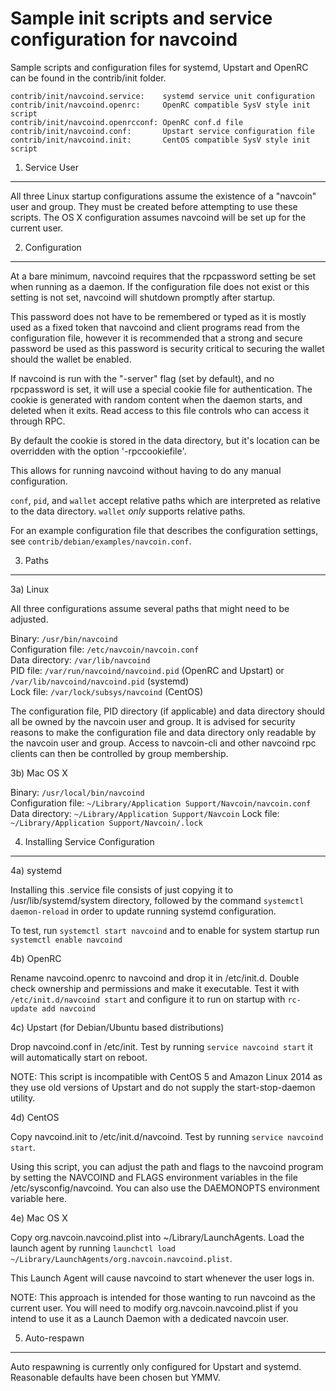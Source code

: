 Sample init scripts and service configuration for navcoind
==========================================================

Sample scripts and configuration files for systemd, Upstart and OpenRC
can be found in the contrib/init folder.

    contrib/init/navcoind.service:    systemd service unit configuration
    contrib/init/navcoind.openrc:     OpenRC compatible SysV style init script
    contrib/init/navcoind.openrcconf: OpenRC conf.d file
    contrib/init/navcoind.conf:       Upstart service configuration file
    contrib/init/navcoind.init:       CentOS compatible SysV style init script

1. Service User
---------------------------------

All three Linux startup configurations assume the existence of a "navcoin" user
and group.  They must be created before attempting to use these scripts.
The OS X configuration assumes navcoind will be set up for the current user.

2. Configuration
---------------------------------

At a bare minimum, navcoind requires that the rpcpassword setting be set
when running as a daemon.  If the configuration file does not exist or this
setting is not set, navcoind will shutdown promptly after startup.

This password does not have to be remembered or typed as it is mostly used
as a fixed token that navcoind and client programs read from the configuration
file, however it is recommended that a strong and secure password be used
as this password is security critical to securing the wallet should the
wallet be enabled.

If navcoind is run with the "-server" flag (set by default), and no rpcpassword is set,
it will use a special cookie file for authentication. The cookie is generated with random
content when the daemon starts, and deleted when it exits. Read access to this file
controls who can access it through RPC.

By default the cookie is stored in the data directory, but it's location can be overridden
with the option '-rpccookiefile'.

This allows for running navcoind without having to do any manual configuration.

`conf`, `pid`, and `wallet` accept relative paths which are interpreted as
relative to the data directory. `wallet` *only* supports relative paths.

For an example configuration file that describes the configuration settings,
see `contrib/debian/examples/navcoin.conf`.

3. Paths
---------------------------------

3a) Linux

All three configurations assume several paths that might need to be adjusted.

Binary:              `/usr/bin/navcoind`  
Configuration file:  `/etc/navcoin/navcoin.conf`  
Data directory:      `/var/lib/navcoind`  
PID file:            `/var/run/navcoind/navcoind.pid` (OpenRC and Upstart) or `/var/lib/navcoind/navcoind.pid` (systemd)  
Lock file:           `/var/lock/subsys/navcoind` (CentOS)  

The configuration file, PID directory (if applicable) and data directory
should all be owned by the navcoin user and group.  It is advised for security
reasons to make the configuration file and data directory only readable by the
navcoin user and group.  Access to navcoin-cli and other navcoind rpc clients
can then be controlled by group membership.

3b) Mac OS X

Binary:              `/usr/local/bin/navcoind`  
Configuration file:  `~/Library/Application Support/Navcoin/navcoin.conf`  
Data directory:      `~/Library/Application Support/Navcoin`
Lock file:           `~/Library/Application Support/Navcoin/.lock`

4. Installing Service Configuration
-----------------------------------

4a) systemd

Installing this .service file consists of just copying it to
/usr/lib/systemd/system directory, followed by the command
`systemctl daemon-reload` in order to update running systemd configuration.

To test, run `systemctl start navcoind` and to enable for system startup run
`systemctl enable navcoind`

4b) OpenRC

Rename navcoind.openrc to navcoind and drop it in /etc/init.d.  Double
check ownership and permissions and make it executable.  Test it with
`/etc/init.d/navcoind start` and configure it to run on startup with
`rc-update add navcoind`

4c) Upstart (for Debian/Ubuntu based distributions)

Drop navcoind.conf in /etc/init.  Test by running `service navcoind start`
it will automatically start on reboot.

NOTE: This script is incompatible with CentOS 5 and Amazon Linux 2014 as they
use old versions of Upstart and do not supply the start-stop-daemon utility.

4d) CentOS

Copy navcoind.init to /etc/init.d/navcoind. Test by running `service navcoind start`.

Using this script, you can adjust the path and flags to the navcoind program by
setting the NAVCOIND and FLAGS environment variables in the file
/etc/sysconfig/navcoind. You can also use the DAEMONOPTS environment variable here.

4e) Mac OS X

Copy org.navcoin.navcoind.plist into ~/Library/LaunchAgents. Load the launch agent by
running `launchctl load ~/Library/LaunchAgents/org.navcoin.navcoind.plist`.

This Launch Agent will cause navcoind to start whenever the user logs in.

NOTE: This approach is intended for those wanting to run navcoind as the current user.
You will need to modify org.navcoin.navcoind.plist if you intend to use it as a
Launch Daemon with a dedicated navcoin user.

5. Auto-respawn
-----------------------------------

Auto respawning is currently only configured for Upstart and systemd.
Reasonable defaults have been chosen but YMMV.
